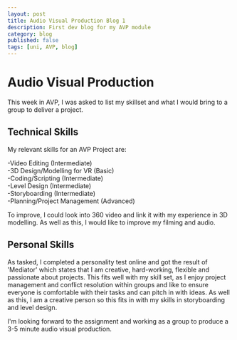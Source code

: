 ```yaml
---
layout: post
title: Audio Visual Production Blog 1
description: First dev blog for my AVP module
category: blog
published: false
tags: [uni, AVP, blog]
---
```

# Audio Visual Production

This week in AVP, I was asked to list my skillset and what I would bring to a group to deliver a project.

## Technical Skills

My relevant skills for an AVP Project are:

-Video Editing (Intermediate)<br>
-3D Design/Modelling for VR (Basic)<br>
-Coding/Scripting (Intermediate)<br>
-Level Design (Intermediate)<br>
-Storyboarding (Intermediate)<br>
-Planning/Project Management (Advanced)<br>

To improve, I could look into 360 video and link it with my experience in 3D modelling.
As well as this, I would like to improve my filming and audio.

## Personal Skills

As tasked, I completed a personality test online and got the result of 'Mediator' which states that I am creative, hard-working, flexible and passionate about projects.
This fits well with my skill set, as I enjoy project management and conflict resolution within groups and like to ensure everyone is comfortable with their tasks and can pitch in with ideas.
As well as this, I am a creative person so this fits in with my skills in storyboarding and level design.

I'm looking forward to the assignment and working as a group to produce a 3-5 minute audio visual production.
